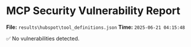 # MCP Security Vulnerability Report
**File:** `results\hubspot\tool_definitions.json`
**Time:** `2025-06-21 04:15:48`

✅ No vulnerabilities detected.